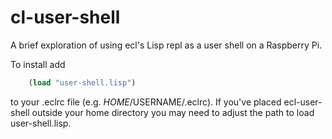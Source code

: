 cl-user-shell
==============

A brief exploration of using ecl's Lisp repl as a user shell on a Raspberry Pi.

To install add 

```lisp
	(load "user-shell.lisp")
```

to your .eclrc file (e.g. $HOME/$USERNAME/.eclrc). If you've placed ecl-user-shell
outside your home directory you may need to adjust the path to load user-shell.lisp.

